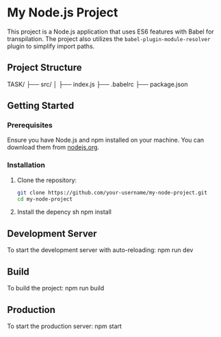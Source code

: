 # My Node.js Project

This project is a Node.js application that uses ES6 features with Babel for transpilation. The project also utilizes the `babel-plugin-module-resolver` plugin to simplify import paths.

## Project Structure

TASK/
├── src/
│ ├── index.js
├── .babelrc
├── package.json


## Getting Started

### Prerequisites

Ensure you have Node.js and npm installed on your machine. You can download them from [nodejs.org](https://nodejs.org/).

### Installation

1. Clone the repository:

   ```sh
   git clone https://github.com/your-username/my-node-project.git
   cd my-node-project
2. Install the depency
   sh
  npm install

## Development Server
To start the development server with auto-reloading:
  npm run dev

## Build
To build the project:
  npm run build

## Production
To start the production server:
npm start



